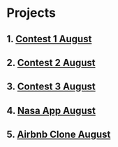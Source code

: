 # Projects

## 1. [Contest 1 August](https://gaurav-singh-panwar.github.io/AccioJob/Frontend-3/Contest-1/)
## 2. [Contest 2 August](https://gaurav-singh-panwar.github.io/AccioJob/Frontend-3/Contest-2/)
## 3. [Contest 3 August](https://gaurav-singh-panwar.github.io/AccioJob/Frontend-3/Contest-3/)
## 4. [Nasa App August](https://gaurav-singh-panwar.github.io/AccioJob/Frontend-3/Nasa-App/)
## 5. [Airbnb Clone August](https://gaurav-singh-panwar.github.io/AccioJob/Frontend-3/Airbnb-clone/)
